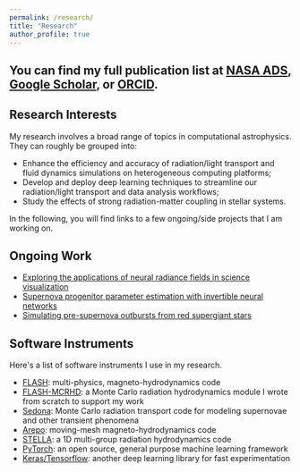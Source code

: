 ```yaml
---
permalink: /research/
title: "Research"
author_profile: true
---
```


## You can find my full publication list at [NASA ADS](https://ui.adsabs.harvard.edu/user/libraries/tbxiKajfTsSjDC7Ir7sZxA), [Google Scholar](https://scholar.google.com/citations?user=nGVc2BAAAAAJ&hl=en), or [ORCID](http://orcid.org/0000-0002-6543-2993).

## Research Interests 
My research involves a broad range of topics in computational astrophysics. They can roughly be grouped into:
- Enhance the efficiency and accuracy of radiation/light transport and fluid dynamics simulations on heterogeneous computing platforms;
- Develop and deploy deep learning techniques to streamline our radiation/light transport and data analysis workflows;
- Study the effects of strong radiation-matter coupling in stellar systems.

In the following, you will find links to a few ongoing/side projects that I am working on.

## Ongoing Work
- [Exploring the applications of neural radiance fields in science visualization](https://bthtsang.github.io/nerf/)
- [Supernova progenitor parameter estimation with invertible neural networks](https://bthtsang.github.io/inn4iip/)
- [Simulating pre-supernova outbursts from red supergiant stars](https://bthtsang.github.io/rsg-outbursts/)

## Software Instruments
Here's a list of software instruments I use in my research. 
- [FLASH](https://flash.rochester.edu/site/): multi-physics, magneto-hydrodynamics code
- [FLASH-MCRHD](https://github.com/bthtsang/FLASH-MCRHD): a Monte Carlo radiation hydrodynamics module I wrote from scratch to support my work
- [Sedona](https://ui.adsabs.harvard.edu/abs/2006ApJ...651..366K/abstract): Monte Carlo radiation transport code for modeling supernovae and other transient phenomena
- [Arepo](https://arepo-code.org/about-arepo): moving-mesh magneto-hydrodynamics code
- [STELLA](http://www.ascl.net/1108.013): a 1D multi-group radiation hydrodynamics code
- [PyTorch](https://pytorch.org/): an open source, general purpose machine learning framework
- [Keras/Tensorflow](https://keras.io/about/): another deep learning library for fast experimentation
